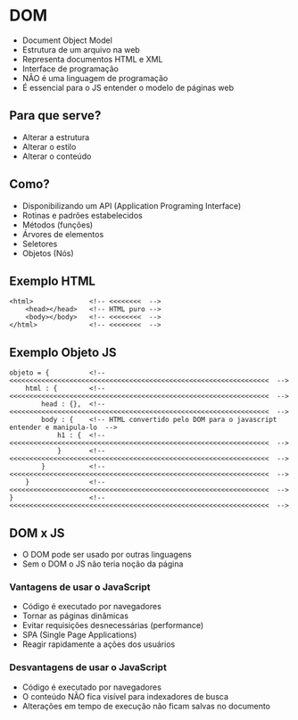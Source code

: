 # DOM
- Document Object Model
- Estrutura de um arquivo na web
- Representa documentos HTML e XML
- Interface de programação
- NÃO é uma linguagem de programação
- É essencial para o JS entender o modelo de páginas web

## Para que serve?
- Alterar a estrutura
- Alterar o estilo
- Alterar o conteúdo

## Como?
- Disponibilizando um API (Application Programing Interface)
- Rotinas e padrões estabelecidos
- Métodos (funções)
- Árvores de elementos
- Seletores
- Objetos (Nós)

## Exemplo HTML
```
<html>              <!-- <<<<<<<<  -->
    <head></head>   <!-- HTML puro -->
    <body></body>   <!-- <<<<<<<<  -->
</html>             <!-- <<<<<<<<  -->
```

## Exemplo Objeto JS
```
objeto = {          <!-- <<<<<<<<<<<<<<<<<<<<<<<<<<<<<<<<<<<<<<<<<<<<<<<<<<<<<<<<<<<<<<<<<  -->
    html : {        <!-- <<<<<<<<<<<<<<<<<<<<<<<<<<<<<<<<<<<<<<<<<<<<<<<<<<<<<<<<<<<<<<<<<  -->
        head : {},  <!-- <<<<<<<<<<<<<<<<<<<<<<<<<<<<<<<<<<<<<<<<<<<<<<<<<<<<<<<<<<<<<<<<<  -->
        body : {    <!-- HTML convertido pelo DOM para o javascript entender e manipula-lo  -->
            h1 : {  <!-- <<<<<<<<<<<<<<<<<<<<<<<<<<<<<<<<<<<<<<<<<<<<<<<<<<<<<<<<<<<<<<<<<  -->
            }       <!-- <<<<<<<<<<<<<<<<<<<<<<<<<<<<<<<<<<<<<<<<<<<<<<<<<<<<<<<<<<<<<<<<<  -->
        }           <!-- <<<<<<<<<<<<<<<<<<<<<<<<<<<<<<<<<<<<<<<<<<<<<<<<<<<<<<<<<<<<<<<<<  -->
    }               <!-- <<<<<<<<<<<<<<<<<<<<<<<<<<<<<<<<<<<<<<<<<<<<<<<<<<<<<<<<<<<<<<<<<  -->
}                   <!-- <<<<<<<<<<<<<<<<<<<<<<<<<<<<<<<<<<<<<<<<<<<<<<<<<<<<<<<<<<<<<<<<<  -->
```

## DOM x JS
- O DOM pode ser usado por outras linguagens
- Sem o DOM o JS não teria noção da página

### Vantagens de usar o JavaScript
- Código é executado por navegadores
- Tornar as páginas dinâmicas
- Evitar requisições desnecessárias (performance)
- SPA (Single Page Applications)
- Reagir rapidamente a ações dos usuários

### Desvantagens de usar o JavaScript
- Código é executado por navegadores
- O conteúdo NÃO fica visível para indexadores de busca
- Alterações em tempo de execução não ficam salvas no documento